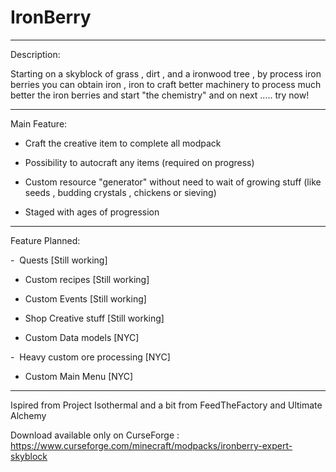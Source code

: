 # IronBerry

___

 Description:
 
 Starting on a skyblock of grass , dirt , and a ironwood tree , by process iron berries you can obtain iron , iron to craft better machinery to process much better the iron berries and start "the chemistry" and on next ..... try now!

 ___

 Main Feature:

- Craft the creative item to complete all modpack

-  Possibility to autocraft any items (required on progress)

- Custom resource "generator" without need to wait of growing stuff (like seeds , budding crystals , chickens or sieving)

- Staged with ages of progression

 
___
 

 

 Feature Planned:

-  Quests [Still working]

-  Custom recipes [Still working]

-  Custom Events [Still working]

-  Shop Creative stuff [Still working]

-  Custom Data models [NYC]

-  Heavy custom ore processing [NYC]

-  Custom Main Menu [NYC]

 

 

 


___
 

Ispired from Project Isothermal and a bit from FeedTheFactory and Ultimate Alchemy

Download available only on CurseForge : https://www.curseforge.com/minecraft/modpacks/ironberry-expert-skyblock
